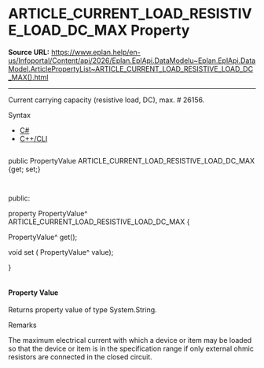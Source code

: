 # ARTICLE_CURRENT_LOAD_RESISTIVE_LOAD_DC_MAX Property

**Source URL:** https://www.eplan.help/en-us/Infoportal/Content/api/2026/Eplan.EplApi.DataModelu~Eplan.EplApi.DataModel.ArticlePropertyList~ARTICLE_CURRENT_LOAD_RESISTIVE_LOAD_DC_MAX().html

---

Current carrying capacity (resistive load, DC), max. # 26156.

Syntax

- [C#](#i-syntax-CS)
- [C++/CLI](#i-syntax-CPP2005)

```
```
public PropertyValue ARTICLE_CURRENT_LOAD_RESISTIVE_LOAD_DC_MAX {get; set;}
```
```

```
```
public:

property PropertyValue^ ARTICLE_CURRENT_LOAD_RESISTIVE_LOAD_DC_MAX {

   PropertyValue^ get();

   void set (    PropertyValue^ value);

}
```
```

#### Property Value

Returns property value of type System.String.

Remarks

The maximum electrical current with which a device or item may be loaded so that the device or item is in the specification range if only external ohmic resistors are connected in the closed circuit.
